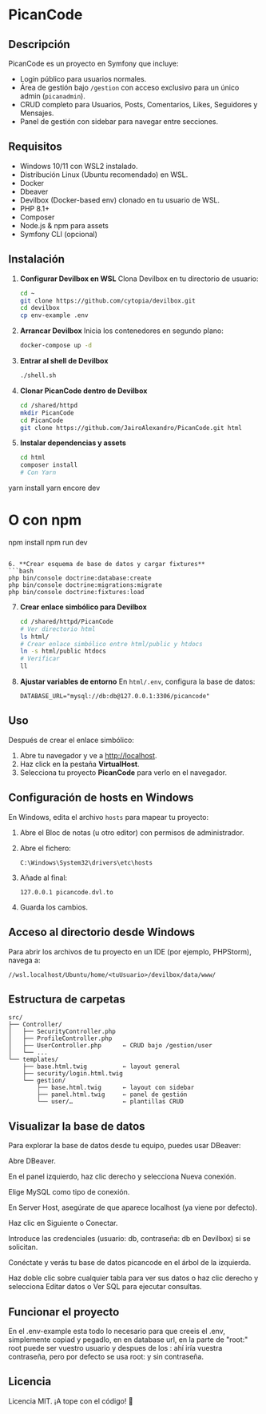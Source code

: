 # PicanCode

## Descripción

PicanCode es un proyecto en Symfony que incluye:

* Login público para usuarios normales.
* Área de gestión bajo `/gestion` con acceso exclusivo para un único admin (`picanadmin`).
* CRUD completo para Usuarios, Posts, Comentarios, Likes, Seguidores y Mensajes.
* Panel de gestión con sidebar para navegar entre secciones.

## Requisitos

* Windows 10/11 con WSL2 instalado.
* Distribución Linux (Ubuntu recomendado) en WSL.
* Docker
* Dbeaver
* Devilbox (Docker-based env) clonado en tu usuario de WSL.
* PHP 8.1+
* Composer
* Node.js & npm para assets
* Symfony CLI (opcional)

## Instalación

1. **Configurar Devilbox en WSL**
   Clona Devilbox en tu directorio de usuario:

   ```bash
   cd ~
   git clone https://github.com/cytopia/devilbox.git
   cd devilbox
   cp env-example .env
   ```

2. **Arrancar Devilbox**
   Inicia los contenedores en segundo plano:

   ```bash
   docker-compose up -d
   ```

3. **Entrar al shell de Devilbox**

   ```bash
   ./shell.sh
   ```

4. **Clonar PicanCode dentro de Devilbox**

   ```bash
   cd /shared/httpd
   mkdir PicanCode
   cd PicanCode
   git clone https://github.com/JairoAlexandro/PicanCode.git html
   ```

5. **Instalar dependencias y assets**

   ```bash
   cd html
   composer install
   # Con Yarn
   ```

yarn install
yarn encore dev

# O con npm

npm install
npm run dev

````

6. **Crear esquema de base de datos y cargar fixtures**  
```bash
php bin/console doctrine:database:create
php bin/console doctrine:migrations:migrate
php bin/console doctrine:fixtures:load
````

7. **Crear enlace simbólico para Devilbox**

   ```bash
   cd /shared/httpd/PicanCode
   # Ver directorio html
   ls html/
   # Crear enlace simbólico entre html/public y htdocs
   ln -s html/public htdocs
   # Verificar
   ll
   ```

8. **Ajustar variables de entorno**
   En `html/.env`, configura la base de datos:

   ```env
   DATABASE_URL="mysql://db:db@127.0.0.1:3306/picancode"
   ```

## Uso

Después de crear el enlace simbólico:

1. Abre tu navegador y ve a [http://localhost](http://localhost).
2. Haz click en la pestaña **VirtualHost**.
3. Selecciona tu proyecto **PicanCode** para verlo en el navegador.

## Configuración de hosts en Windows

En Windows, edita el archivo `hosts` para mapear tu proyecto:

1. Abre el Bloc de notas (u otro editor) con permisos de administrador.

2. Abre el fichero:

   ```
   C:\Windows\System32\drivers\etc\hosts
   ```

3. Añade al final:

   ```
   127.0.0.1 picancode.dvl.to
   ```

4. Guarda los cambios.

## Acceso al directorio desde Windows

Para abrir los archivos de tu proyecto en un IDE (por ejemplo, PHPStorm), navega a:

```
//wsl.localhost/Ubuntu/home/<tuUsuario>/devilbox/data/www/
```

## Estructura de carpetas

```
src/
├── Controller/
│   ├── SecurityController.php
│   ├── ProfileController.php
│   ├── UserController.php      ← CRUD bajo /gestion/user
│   └── ...
└── templates/
    ├── base.html.twig          ← layout general
    ├── security/login.html.twig
    └── gestion/
        ├── base.html.twig      ← layout con sidebar
        ├── panel.html.twig     ← panel de gestión
        └── user/…              ← plantillas CRUD
```
## Visualizar la base de datos

Para explorar la base de datos desde tu equipo, puedes usar DBeaver:

Abre DBeaver.

En el panel izquierdo, haz clic derecho y selecciona Nueva conexión.

Elige MySQL como tipo de conexión.

En Server Host, asegúrate de que aparece localhost (ya viene por defecto).

Haz clic en Siguiente o Conectar.

Introduce las credenciales (usuario: db, contraseña: db en Devilbox) si se solicitan.

Conéctate y verás tu base de datos picancode en el árbol de la izquierda.

Haz doble clic sobre cualquier tabla para ver sus datos o haz clic derecho y selecciona Editar datos o Ver SQL para ejecutar consultas.

## Funcionar el proyecto
En el .env-example esta todo lo necesario para que creeis el .env, simplemente copiad y pegadlo, en en database url, en la parte de "root:" root puede ser vuestro usuario y despues de los : ahí iría vuestra contraseña, pero por defecto se usa root: y sin contraseña.

## Licencia

Licencia MIT. ¡A tope con el código! 🚀
